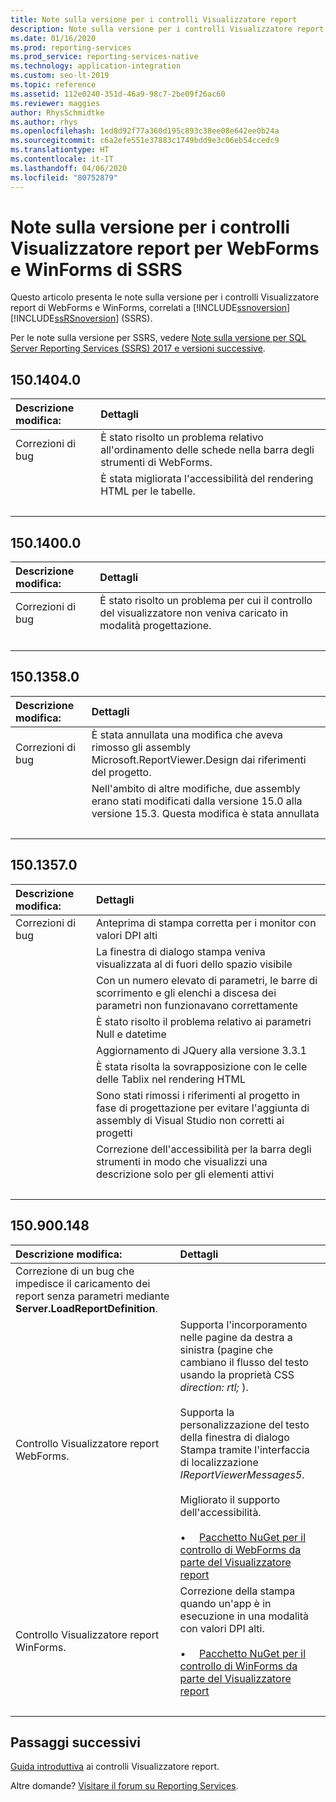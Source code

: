 ```yaml
---
title: Note sulla versione per i controlli Visualizzatore report
description: Note sulla versione per i controlli Visualizzatore report di WebForms e WinForms, correlati a Reporting Services.
ms.date: 01/16/2020
ms.prod: reporting-services
ms.prod_service: reporting-services-native
ms.technology: application-integration
ms.custom: seo-lt-2019
ms.topic: reference
ms.assetid: 112e0240-351d-46a9-98c7-2be09f26ac60
ms.reviewer: maggies
author: RhysSchmidtke
ms.author: rhys
ms.openlocfilehash: 1ed8d92f77a360d195c893c38ee08e642ee0b24a
ms.sourcegitcommit: c6a2efe551e37883c1749bdd9e3c06eb54ccedc9
ms.translationtype: HT
ms.contentlocale: it-IT
ms.lasthandoff: 04/06/2020
ms.locfileid: "80752879"
---
```

# <a name="release-notes-for-report-viewer-controls-for-webforms-and-winforms-of-ssrs"></a>Note sulla versione per i controlli Visualizzatore report per WebForms e WinForms di SSRS

Questo articolo presenta le note sulla versione per i controlli Visualizzatore report di WebForms e WinForms, correlati a [!INCLUDE[ssnoversion](../../includes/ssnoversion-md.md)] [!INCLUDE[ssRSnoversion](../../includes/ssrsnoversion-md.md)] (SSRS).

Per le note sulla versione per SSRS, vedere [Note sulla versione per SQL Server Reporting Services (SSRS) 2017 e versioni successive](../release-notes-reporting-services.md).

## <a name="15014040"></a>150.1404.0
| Descrizione modifica: | Dettagli |
| :----------------- | :------ |
| Correzioni di bug | È stato risolto un problema relativo all'ordinamento delle schede nella barra degli strumenti di WebForms. |
|           | È stata migliorata l'accessibilità del rendering HTML per le tabelle. |
| &nbsp; | &nbsp; |

## <a name="15014000"></a>150.1400.0
| Descrizione modifica: | Dettagli |
| :----------------- | :------ |
| Correzioni di bug | È stato risolto un problema per cui il controllo del visualizzatore non veniva caricato in modalità progettazione. |
| &nbsp; | &nbsp; |

## <a name="15013580"></a>150.1358.0
| Descrizione modifica: | Dettagli |
| :----------------- | :------ |
| Correzioni di bug | È stata annullata una modifica che aveva rimosso gli assembly Microsoft.ReportViewer.Design dai riferimenti del progetto. |
|           | Nell'ambito di altre modifiche, due assembly erano stati modificati dalla versione 15.0 alla versione 15.3. Questa modifica è stata annullata |
| &nbsp; | &nbsp; |

## <a name="15013570"></a>150.1357.0
| Descrizione modifica: | Dettagli |
| :----------------- | :------ |
| Correzioni di bug  | Anteprima di stampa corretta per i monitor con valori DPI alti |
|            | La finestra di dialogo stampa veniva visualizzata al di fuori dello spazio visibile |
|            | Con un numero elevato di parametri, le barre di scorrimento e gli elenchi a discesa dei parametri non funzionavano correttamente |
|            | È stato risolto il problema relativo ai parametri Null e datetime |
|            | Aggiornamento di JQuery alla versione 3.3.1 |
|            | È stata risolta la sovrapposizione con le celle delle Tablix nel rendering HTML |
|            | Sono stati rimossi i riferimenti al progetto in fase di progettazione per evitare l'aggiunta di assembly di Visual Studio non corretti ai progetti |
|            | Correzione dell'accessibilità per la barra degli strumenti in modo che visualizzi una descrizione solo per gli elementi attivi |
| &nbsp; | &nbsp; |

## <a name="150900148"></a>150.900.148

| Descrizione modifica: | Dettagli |
| :----------------- | :------ |
| Correzione di un bug che impedisce il caricamento dei report senza parametri mediante **Server.LoadReportDefinition**. | &nbsp; |
| Controllo Visualizzatore report WebForms. | Supporta l'incorporamento nelle pagine da destra a sinistra (pagine che cambiano il flusso del testo usando la proprietà CSS *direction: rtl;* ).<br/><br/>Supporta la personalizzazione del testo della finestra di dialogo Stampa tramite l'interfaccia di localizzazione *IReportViewerMessages5*.<br/><br/>Migliorato il supporto dell'accessibilità.<br/><br/>&bull; &nbsp; &nbsp; [Pacchetto NuGet per il controllo di WebForms da parte del Visualizzatore report](https://www.nuget.org/packages/Microsoft.ReportingServices.ReportViewerControl.Webforms/150.900.148) |
| Controllo Visualizzatore report WinForms. | Correzione della stampa quando un'app è in esecuzione in una modalità con valori DPI alti.<br/><br/>&bull; &nbsp; &nbsp; [Pacchetto NuGet per il controllo di WinForms da parte del Visualizzatore report](https://www.nuget.org/packages/Microsoft.ReportingServices.ReportViewerControl.Winforms/150.900.148) |
| &nbsp; | &nbsp; |

## <a name="next-steps"></a>Passaggi successivi

[Guida introduttiva](integrating-reporting-services-using-reportviewer-controls-get-started.md) ai controlli Visualizzatore report.

Altre domande? [Visitare il forum su Reporting Services](https://go.microsoft.com/fwlink/?LinkId=620231).
